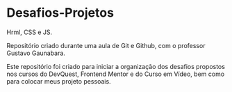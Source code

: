 # Desafios-Projetos
Hrml, CSS e JS.

Repositório criado durante uma aula  de Git e Github, com o professor Gustavo Gaunabara. 

Este repositório foi criado para iniciar a organização dos desafios propostos nos cursos do DevQuest, Frontend Mentor e do Curso em Vídeo, bem como para colocar meus projeto pessoais. 
